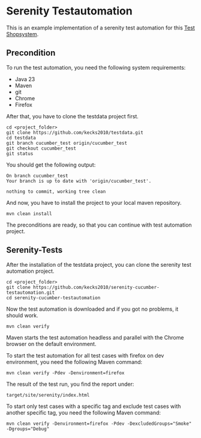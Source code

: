 # Serenity Testautomation

This is an example implementation of a serenity test automation for this [Test Shopsystem](https://www.askomdch.com).

## Precondition
To run the test automation, you need the following system requirements:

* Java 23
* Maven
* git
* Chrome
* Firefox

After that, you have to clone the testdata project first.

    cd <project_folder>
    git clone https://github.com/kecks2010/testdata.git
    cd testdata
    git branch cucumber_test origin/cucumber_test
    git checkout cucumber_test
    git status

You should get the following output:

    On branch cucumber_test
    Your branch is up to date with 'origin/cucumber_test'.

    nothing to commit, working tree clean
    
And now, you have to install the project to your local maven repository.

    mvn clean install

The preconditions are ready, so that you can continue with test automation project.

## Serenity-Tests
After the installation of the testdata project, you can clone the serenity test automation project.

    cd <project_folder>
    git clone https://github.com/kecks2010/serenity-cucumber-testautomation.git
    cd serenity-cucumber-testautomation

Now the test automation is downloaded and if you got no problems, it should work.

    mvn clean verify

Maven starts the test automation headless and parallel with the Chrome browser on the default environment.

To start the test automation for all test cases with firefox on dev environment, you need the following Maven command:

    mvn clean verify -Pdev -Denvironment=firefox

The result of the test run, you find the report under:

    target/site/serenity/index.html

To start only test cases with a specific tag and exclude test cases with another specific tag,
you need the following Maven command:

    mvn clean verify -Denvironment=firefox -Pdev -DexcludedGroups="Smoke" -Dgroups="Debug"